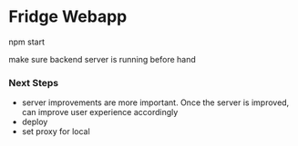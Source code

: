 # Fridge Webapp

npm start

make sure backend server is running before hand

### Next Steps

- server improvements are more important. Once the server is improved, can improve user experience accordingly
- deploy
- set proxy for local 